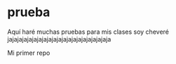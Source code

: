 # prueba

Aquí haré muchas pruebas para mis clases
soy cheveré jajajajajajajajajajajajajajajajajajajajaja

Mi primer repo